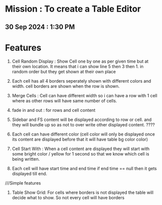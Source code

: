 
# Mission : To create a Table Editor

## 30 Sep 2024 : 1:30 PM

# Features

1. Cell Random Display : Show Cell one by one as per given time but at their own location. It means that i can show line 5 then 3 then 1. in random order but they get shown at their own place

2. Each cell has all 4 borders seperately shown with different colors and width. cell borders are shown when the row is shown.

3. Merge Cells : Cell can have different width so i can have a row with 1 cell where as other rows will have same number of cells.

4. fade in and out : for rows and cell content

5. Sidebar and FS content will be displayed according to row or cell. and they will bundle up so as not to over write other displayed content. ????

6. Each cell can have different color  (cell color will only be displayed once its content are displayed before that it will have table bg color color)

7. Cell Start With : When a cell content are displayed they will start with some bright color / yellow for 1 second so that we know which cell is being written.

8. Each  cell will have start time and end time if end time == null then it gets displayed till end.

///Simple features

1. Table Show Grid: For cells where borders is not displayed the table will decide what to show. So not every cell will have borders
